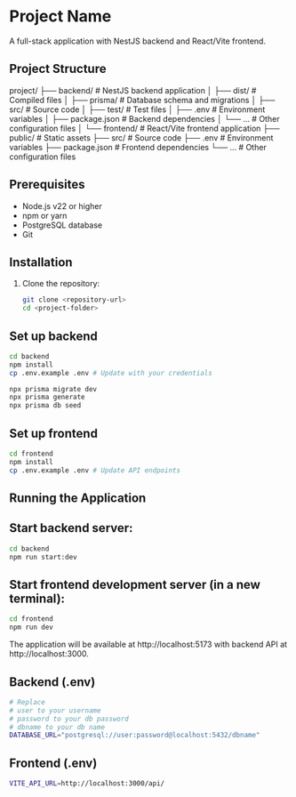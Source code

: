 # Project Name

A full-stack application with NestJS backend and React/Vite frontend.

## Project Structure

project/
├── backend/ # NestJS backend application
│ ├── dist/ # Compiled files
│ ├── prisma/ # Database schema and migrations
│ ├── src/ # Source code
│ ├── test/ # Test files
│ ├── .env # Environment variables
│ ├── package.json # Backend dependencies
│ └── ... # Other configuration files
│
└── frontend/ # React/Vite frontend application
├── public/ # Static assets
├── src/ # Source code
├── .env # Environment variables
├── package.json # Frontend dependencies
└── ... # Other configuration files

## Prerequisites

- Node.js v22 or higher
- npm or yarn
- PostgreSQL database
- Git

## Installation

1. Clone the repository:
   ```bash
   git clone <repository-url>
   cd <project-folder>
   ```

## Set up backend

```bash
cd backend
npm install
cp .env.example .env # Update with your credentials
```

```bash
npx prisma migrate dev
npx prisma generate
npx prisma db seed
```

## Set up frontend

```bash
cd frontend
npm install
cp .env.example .env # Update API endpoints
```

## Running the Application

## Start backend server:

```bash
cd backend
npm run start:dev
```

## Start frontend development server (in a new terminal):

```bash
cd frontend
npm run dev
```

The application will be available at http://localhost:5173 with backend API at http://localhost:3000.

## Backend (.env)

```bash
# Replace
# user to your username
# password to your db password
# dbname to your db name
DATABASE_URL="postgresql://user:password@localhost:5432/dbname"
```

## Frontend (.env)

```bash
VITE_API_URL=http://localhost:3000/api/
```
